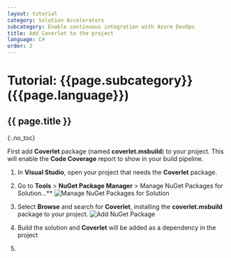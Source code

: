 ```yaml
---
layout: tutorial
category: Solution Accelerators
subcategory: Enable continuous integration with Azure DevOps
title: Add Coverlet to the project
language: C#
order: 2
---
```


# Tutorial: {{page.subcategory}} ({{page.language}})

## {{ page.title }}
{:.no_toc}

First add **Coverlet** package (named **coverlet.msbuild**) to your project. This will enable the **Code Coverage** report to show in your build pipeline.

1. In **Visual Studio**, open your project that needs the **Coverlet** package.

1. Go to **Tools** > **NuGet Package Manager** > Manage NuGet Packages for Solution...**
![Manage NuGet Packages for Solution]({{site.baseurl}}/assets/images/tools.png)

1. Select **Browse** and search for **Coverlet**, installing the **coverlet.msbuild** package to your project.
![Add NuGet Package]({{site.baseurl}}/assets/images/add-nuget.png)

1. Build the solution and **Coverlet** will be added as a dependency in the project

1. 